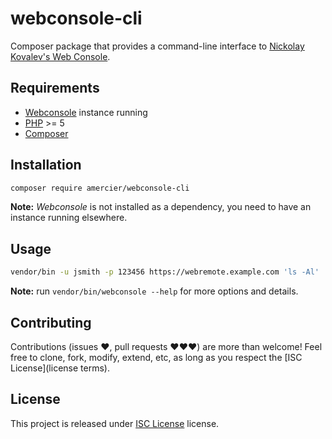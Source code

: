 webconsole-cli
==============

Composer package that provides a command-line interface to
[Nickolay Kovalev's Web Console](http://web-console.org/).


Requirements
------------

- [Webconsole](http://web-console.org/) instance running
- [PHP](http://php.net/) >= 5
- [Composer](https://getcomposer.org/)


Installation
------------

```bash
composer require amercier/webconsole-cli
```

**Note:** _Webconsole_ is not installed as a dependency, you need to have an instance running elsewhere.


Usage
-----

```bash
vendor/bin -u jsmith -p 123456 https://webremote.example.com 'ls -Al'
```

**Note:** run `vendor/bin/webconsole --help` for more options and details.


Contributing
------------
Contributions (issues ♥, pull requests ♥♥♥) are more than welcome! Feel free to
clone, fork, modify, extend, etc, as long as you respect the
[ISC License](license terms).


License
-------

This project is released under [ISC License](LICENSE.md) license.
